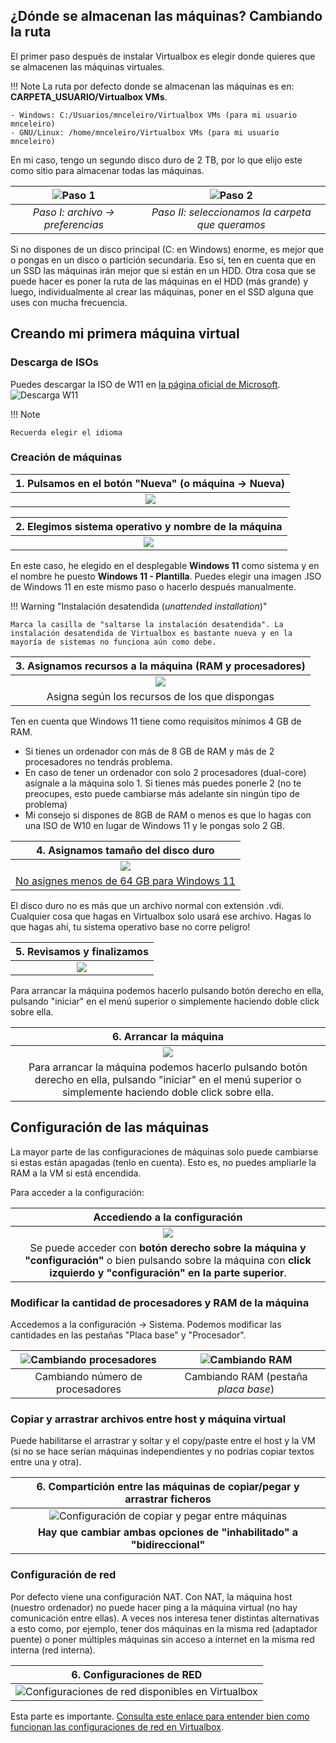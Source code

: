 
## ¿Dónde se almacenan las máquinas? Cambiando la ruta

El primer paso después de instalar Virtualbox es elegir donde quieres que se almacenen las máquinas virtuales.

!!! Note
    La ruta por defecto donde se almacenan las máquinas es en: **CARPETA_USUARIO/Virtualbox VMs**.

    - Windows: C:/Usuarios/mnceleiro/Virtualbox VMs (para mi usuario mnceleiro)
    - GNU/Linux: /home/mnceleiro/Virtualbox VMs (para mi usuario mnceleiro)

En mi caso, tengo un segundo disco duro de 2 TB, por lo que elijo este como sitio para almacenar todas las máquinas.

| ![Paso 1](files/images/virtualbox-path-config-1.png) | ![Paso 2](files/images/virtualbox-path-config-2.png) |
| :--------------------------------------------------: | :--------------------------------------------------: |
|        *Paso I: archivo &rarr; preferencias*         |   *Paso II: seleccionamos la carpeta que queramos*   |

Si no dispones de un disco principal (C: en Windows) enorme, es mejor que o pongas en un disco o partición secundaria. Eso sí, ten en cuenta que en un SSD las máquinas irán mejor que si están en un HDD. Otra cosa que se puede hacer es poner la ruta de las máquinas en el HDD (más grande) y luego, individualmente al crear las máquinas, poner en el SSD alguna que uses con mucha frecuencia.

## Creando mi primera máquina virtual

### Descarga de ISOs
Puedes descargar la ISO de W11 en [la página oficial de Microsoft](https://www.microsoft.com/es-es/software-download/windows11).
![Descarga W11](files/images/virtualbox-iso-w11-1.png)

!!! Note

    Recuerda elegir el idioma

### Creación de máquinas

| **1. Pulsamos en el botón "Nueva" (o máquina &rarr; Nueva)** |
| :----------------------------------------------------------: |
|              ![](files/images/virtualbox-1.png)              |

| **2. Elegimos sistema operativo y nombre de la máquina** |
| :------------------------------------------------------: |
|            ![](files/images/virtualbox-2.png)            |

En este caso, he elegido en el desplegable **Windows 11** como sistema y en el nombre he puesto **Windows 11 - Plantilla**. Puedes elegir una imagen .ISO de Windows 11 en este mismo paso o hacerlo después manualmente.

!!! Warning "Instalación desatendida (*unattended installation*)"

    Marca la casilla de "saltarse la instalación desatendida". La instalación desatendida de Virtualbox es bastante nueva y en la mayoría de sistemas no funciona aún como debe.

| **3. Asignamos recursos a la máquina (RAM y procesadores)** |
| :---------------------------------------------------------: |
|             ![](files/images/virtualbox-3.png)              |
|       Asigna según los recursos de los que dispongas        |

Ten en cuenta que Windows 11 tiene como requisitos mínimos 4 GB de RAM.

- Si tienes un ordenador con más de 8 GB de RAM y más de 2 procesadores no tendrás problema.
- En caso de tener un ordenador con solo 2 procesadores (dual-core) asígnale a la máquina solo 1. Si tienes más puedes ponerle 2 (no te preocupes, esto puede cambiarse más adelante sin ningún tipo de problema)
- Mi consejo si dispones de 8GB de RAM o menos es que lo hagas con una ISO de W10 en lugar de Windows 11 y le pongas solo 2 GB.

|                                                **4. Asignamos tamaño del disco duro**                                                |
| :----------------------------------------------------------------------------------------------------------------------------------: |
|                                                  ![](files/images/virtualbox-4.png)                                                  |
| [No asignes menos de 64 GB para Windows 11](https://blogs.oracle.com/virtualization/post/install-microsoft-windows-11-on-virtualbox) |

El disco duro no es más que un archivo normal con extensión .vdi. Cualquier cosa que hagas en Virtualbox solo usará ese archivo. Hagas lo que hagas ahí, tu sistema operativo base no corre peligro!

|   **5. Revisamos y finalizamos**   |
| :--------------------------------: |
| ![](files/images/virtualbox-5.png) |

Para arrancar la máquina podemos hacerlo pulsando botón derecho en ella, pulsando "iniciar" en el menú superior o simplemente haciendo doble click sobre ella.

|                                                                   **6. Arrancar la máquina**                                                                   |
| :------------------------------------------------------------------------------------------------------------------------------------------------------------: |
|                                                               ![](files/images/virtualbox-6.png)                                                               |
| Para arrancar la máquina podemos hacerlo pulsando botón derecho en ella, pulsando "iniciar" en el menú superior o simplemente haciendo doble click sobre ella. |

## Configuración de las máquinas
La mayor parte de las configuraciones de máquinas solo puede cambiarse si estas están apagadas (tenlo en cuenta). Esto es, no puedes ampliarle la RAM a la VM si está encendida.

Para acceder a la configuración:

|                                                                     **Accediendo a la configuración**                                                                      |
| :------------------------------------------------------------------------------------------------------------------------------------------------------------------------: |
|                                                              ![](files/images/virtualbox-configuracion-1.png)                                                              |
| Se puede acceder con **botón derecho sobre la máquina y "configuración"** o bien pulsando sobre la máquina con **click izquierdo y "configuración" en la parte superior**. |

### Modificar la cantidad de procesadores y RAM de la máquina
Accedemos a la configuración &rarr; Sistema. Podemos modificar las cantidades en las pestañas "Placa base" y "Procesador".

| ![Cambiando procesadores](files/images/virtualbox-configuracion-procesador.png) | ![Cambiando RAM](files/images/virtualbox-configuracion-placabase.png) |
| :-----------------------------------------------------------------------------: | :-------------------------------------------------------------------: |
|                        Cambiando número de procesadores                         |                 Cambiando RAM (pestaña *placa base*)                  |

### Copiar y arrastrar archivos entre host y máquina virtual
Puede habilitarse el arrastrar y soltar y el copy/paste entre el host y la VM (si no se hace serían máquinas independientes y no podrías copiar textos entre una y otra).

|              **6. Compartición entre las máquinas de copiar/pegar y arrastrar ficheros**               |
| :----------------------------------------------------------------------------------------------------: |
| ![Configuración de copiar y pegar entre máquinas](files/images/virtualbox-configuracion-copypaste.png) |
|                 **Hay que cambiar ambas opciones de "inhabilitado" a "bidireccional"**                 |

### Configuración de red
Por defecto viene una configuración NAT. Con NAT, la máquina host (nuestro ordenador) no puede hacer ping a la máquina virtual (no hay comunicación entre ellas). A veces nos interesa tener distintas alternativas a esto como, por ejemplo, tener dos máquinas en la misma red (adaptador puente) o poner múltiples máquinas sin acceso a internet en la misma red interna (red interna).

|                                    **6. Configuraciones de RED**                                     |
| :--------------------------------------------------------------------------------------------------: |
| ![Configuraciones de red disponibles en Virtualbox](files/images/virtualbox-configuracion-red-1.png) |

Esta parte es importante. [Consulta este enlace para entender bien como funcionan las configuraciones de red en Virtualbox](https://github.com/davidgchaves/apuntamentos-complementarios-som-distancia-ies-san-clemente/tree/main/1-redes-en-virtualbox).
